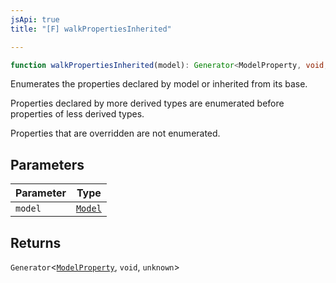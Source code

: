 ```yaml
---
jsApi: true
title: "[F] walkPropertiesInherited"

---
```

```ts
function walkPropertiesInherited(model): Generator<ModelProperty, void, unknown>
```

Enumerates the properties declared by model or inherited from its base.

Properties declared by more derived types are enumerated before properties
of less derived types.

Properties that are overridden are not enumerated.

## Parameters

| Parameter | Type |
| ------ | ------ |
| `model` | [`Model`](../interfaces/Model.md) |

## Returns

`Generator`<[`ModelProperty`](../interfaces/ModelProperty.md), `void`, `unknown`\>
